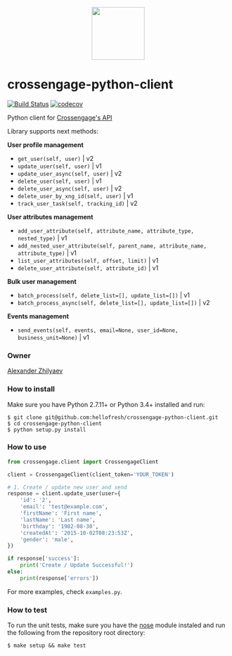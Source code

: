 <p align="center">
  <a href="https://hellofresh.com">
    <img width="120" src="https://www.hellofresh.de/images/hellofresh/press/HelloFresh_Logo.png">
  </a>
</p>

# crossengage-python-client
[![Build Status](https://travis-ci.org/hellofresh/crossengage-python-client.svg?branch=master)](https://travis-ci.org/hellofresh/crossengage-python-client)
[![codecov](https://codecov.io/gh/hellofresh/crossengage-python-client/branch/master/graph/badge.svg)](https://codecov.io/gh/hellofresh/crossengage-python-client)

Python client for [Crossengage's API](https://docs.crossengage.io)

Library supports next methods:

**User profile management**
 - `get_user(self, user)` | v2
 - `update_user(self, user)` | v1
 - `update_user_async(self, user)` | v2
 - `delete_user(self, user)` | v1
 - `delete_user_async(self, user)` | v2
 - `delete_user_by_xng_id(self, user)` | v1
 - `track_user_task(self, tracking_id)` | v2

**User attributes management**
- `add_user_attribute(self, attribute_name, attribute_type, nested_type)` | v1
- `add_nested_user_attribute(self, parent_name, attribute_name, attribute_type)` | v1
- `list_user_attributes(self, offset, limit)` | v1
- `delete_user_attribute(self, attribute_id)` | v1

**Bulk user management**
- `batch_process(self, delete_list=[], update_list=[])` | v1
- `batch_process_async(self, delete_list=[], update_list=[])` | v2

**Events management**
- `send_events(self, events, email=None, user_id=None, business_unit=None)` | v1

### Owner
[Alexander Zhilyaev](mailto:azh@hellofresh.com)

### How to install

Make sure you have Python 2.7.11+ or Python 3.4+ installed and run:

```
$ git clone git@github.com:hellofresh/crossengage-python-client.git
$ cd crossengage-python-client
$ python setup.py install
```

### How to use

```python
from crossengage.client import CrossengageClient

client = CrossengageClient(client_token='YOUR_TOKEN')

# 1. Create / update new user and send
response = client.update_user(user={
    'id': '2',
    'email': 'test@example.com',
    'firstName': 'First name',
    'lastName': 'Last name',
    'birthday': '1982-08-30',
    'createdAt': '2015-10-02T08:23:53Z',
    'gender': 'male',
})

if response['success']:
    print('Create / Update Successful!')
else:
    print(response['errors'])

```
For more examples, check `examples.py`.

### How to test

To run the unit tests, make sure you have the [nose](http://nose.readthedocs.org/) module instaled and run the following from the repository root directory:

`$ make setup && make test`
